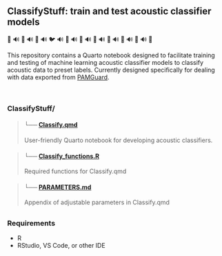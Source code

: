 ## ClassifyStuff: train and test acoustic classifier models
🐬  🔊  🦜  🔊  🐒  🔊  🐦  🔊  🦇  🔊  🐳  🔊  🐠  🔊  🐞  🔊  🦅  🔊  🐘  🔊  🐬

This repository contains a Quarto notebook designed to facilitate training and testing of machine learning acoustic classifier models to classify acoustic data to preset labels. Currently designed specifically for dealing with data exported from [PAMGuard](https://www.pamguard.org/).

<br>
  
### ClassifyStuff/

> #### └── [Classify.qmd](https://github.com/tristankleyn/ClassifyStuff/blob/master/Classify.qmd)
> User-friendly Quarto notebook for developing acoustic classifiers.

> #### └── [Classify_functions.R](https://github.com/tristankleyn/ClassifyStuff/blob/master/Classify_functions.R)
> Required functions for Classify.qmd

> #### └── [PARAMETERS.md](https://github.com/tristankleyn/ClassifyStuff/blob/master/PARAMETERS.md)
> Appendix of adjustable parameters in Classify.qmd

##


### Requirements
- R
- RStudio, VS Code, or other IDE
  
